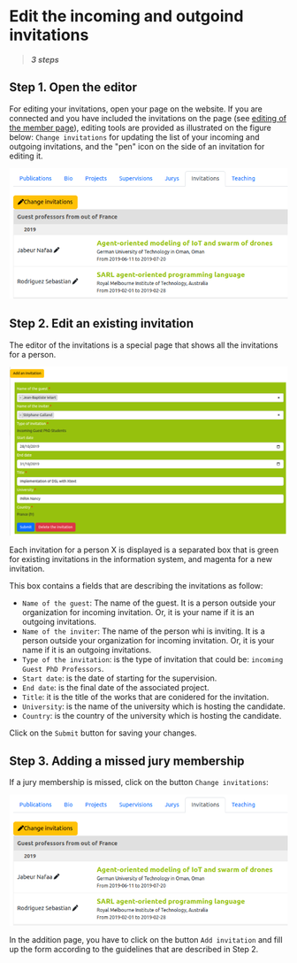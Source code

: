 # Edit the incoming and outgoind invitations

> **_3 steps_**

## Step 1. Open the editor

For editing your invitations, open your page on the website. If you are connected and you have included the invitations on the page (see [editing of the member page](editmemberpage.md)), editing tools are provided as illustrated on the figure below: `Change invitations` for updating the list of your incoming and outgoing invitations, and the "pen" icon on the side of an invitation for editing it.

![Updating invitations](editinvitations1.png)


## Step 2. Edit an existing invitation

The editor of the invitations is a special page that shows all the invitations for a person.

![Invitation editor](editinvitations2.png)

Each invitation for a person X is displayed is a separated box that is green for existing invitations in the information system, and magenta for a new invitation.

This box contains a fields that are describing the invitations as follow:

* `Name of the guest`: The name of the guest. It is a person outside your organization for incoming invitation. Or, it is your name if it is an outgoing invitations.
* `Name of the inviter`: The name of the person whi is inviting. It is a person outside your organization for incoming invitation. Or, it is your name if it is an outgoing invitations.
* `Type of the invitation`: is the type of invitation that could be: `incoming Guest PhD Professors`.
* `Start date`: is the date of starting for the supervision.
* `End date`: is the final date of the associated project.
* `Title`: it is the title of the works that are conidered for the invitation.
* `University`: is the name of the university which is hosting the candidate.
* `Country`: is the country of the university which is hosting the candidate.

Click on the `Submit` button for saving your changes.


## Step 3. Adding a missed jury membership

If a jury membership is missed, click on the button `Change invitations`:

![Updating invitations](editinvitations1.png)

In the addition page, you have to click on the button `Add invitation` and fill up the form according to the guidelines that are described in Step 2. 

